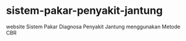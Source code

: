 # sistem-pakar-penyakit-jantung
website Sistem Pakar Diagnosa Penyakit Jantung menggunakan Metode CBR

